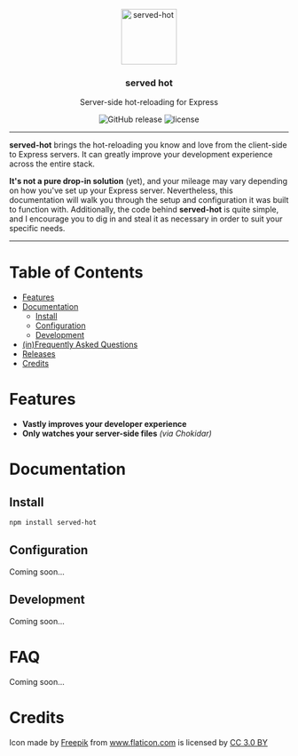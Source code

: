 <p align="center">
  <img alt="served-hot" src="https://image.flaticon.com/icons/svg/924/924514.svg" width="100">
</p>

<h3 align="center">
  served hot
</h3>

<p align="center">
  Server-side hot-reloading for Express
</p>

<p align="center">
  <img src="https://img.shields.io/github/release/justinsisley/served-hot.svg?style=for-the-badge" alt="GitHub release" /> <img src="https://img.shields.io/github/license/justinsisley/served-hot.svg?style=for-the-badge" alt="license" />
</p>

---

__served-hot__ brings the hot-reloading you know and love from the client-side to Express servers. It can greatly improve your development experience across the entire stack.

__It's not a pure drop-in solution__ (yet), and your mileage may vary depending on how you've set up your Express server. Nevertheless, this documentation will walk you through the setup and configuration it was built to function with. Additionally, the code behind __served-hot__ is quite simple, and I encourage you to dig in and steal it as necessary in order to suit your specific needs.

---

# Table of Contents

- [Features](#features)
- [Documentation](#documentation)
  - [Install](#install)
  - [Configuration](#configuration)
  - [Development](#development)
- [(in)Frequently Asked Questions](#faq)
- [Releases](https://github.com/justinsisley/served-hot/releases)
- [Credits](#credits)

# Features

- __Vastly improves your developer experience__
- __Only watches your server-side files__ _(via Chokidar)_

# Documentation

## Install

```bash
npm install served-hot
```

## Configuration

Coming soon...

## Development

Coming soon...

# FAQ

Coming soon...

# Credits
<div>Icon made by <a href="https://www.flaticon.com/authors/freepik" title="Freepik">Freepik</a> from <a href="https://www.flaticon.com/" title="Flaticon">www.flaticon.com</a> is licensed by <a href="http://creativecommons.org/licenses/by/3.0/" title="Creative Commons BY 3.0" target="_blank">CC 3.0 BY</a></div>